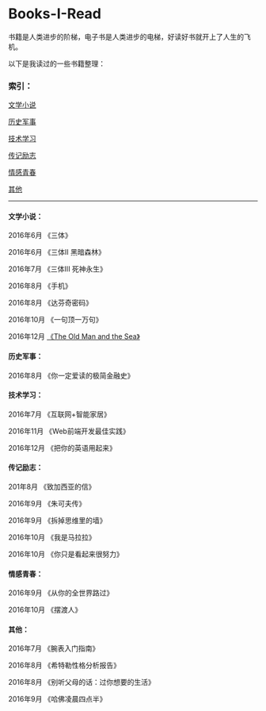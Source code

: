 # Books-I-Read
书籍是人类进步的阶梯，电子书是人类进步的电梯，好读好书就开上了人生的飞机。

以下是我读过的一些书籍整理：

### 索引：

[文学小说](https://github.com/lingfeng23/Books-I-Read#文学小说)

[历史军事](https://github.com/lingfeng23/Books-I-Read#历史军事)

[技术学习](https://github.com/lingfeng23/Books-I-Read#技术学习)

[传记励志](https://github.com/lingfeng23/Books-I-Read#传记励志)

[情感青春](https://github.com/lingfeng23/Books-I-Read#情感青春)

[其他](https://github.com/lingfeng23/Books-I-Read#其他)

------

#### 文学小说：

2016年6月	《三体》

2016年6月	《三体II 黑暗森林》

2016年7月	《三体III 死神永生》

2016年8月	《手机》

2016年8月	《达芬奇密码》

2016年10月	《一句顶一万句》

2016年12月	[《The Old Man and the Sea》](https://github.com/lingfeng23/Books-I-Read/blob/master/After%20Read/%E3%80%8AThe%20Old%20Man%20and%20the%20Sea%E3%80%8B.md)

#### 历史军事：

2016年8月	《你一定爱读的极简金融史》

#### 技术学习：

2016年7月	《互联网+智能家居》

2016年11月	《Web前端开发最佳实践》

2016年12月	《把你的英语用起来》

#### 传记励志：

201年8月	《致加西亚的信》

2016年9月	《朱可夫传》

2016年9月	《拆掉思维里的墙》

2016年10月	《我是马拉拉》

2016年10月	《你只是看起来很努力》

#### 情感青春：

2016年9月	《从你的全世界路过》

2016年10月	《摆渡人》

#### 其他：

2016年7月	《腕表入门指南》

2016年8月	《希特勒性格分析报告》

2016年8月	《别听父母的话：过你想要的生活》

2016年9月	《哈佛凌晨四点半》












